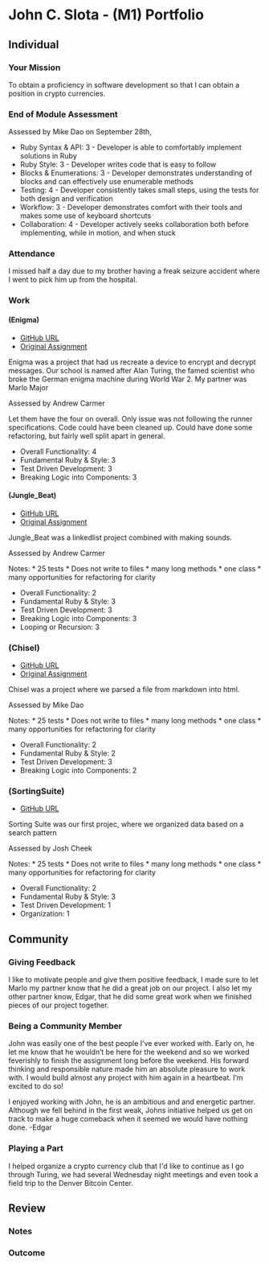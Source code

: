 # John C. Slota - (M1) Portfolio

## Individual

### Your Mission

To obtain a proficiency in software development so that I can obtain a position in crypto currencies.

### End of Module Assessment

Assessed by Mike Dao on September 28th,

* Ruby Syntax & API: 3 -  Developer is able to comfortably implement solutions in Ruby
* Ruby Style: 3 - Developer writes code that is easy to follow
* Blocks & Enumerations: 3 - Developer demonstrates understanding of blocks and can effectively use enumerable methods
* Testing: 4 - Developer consistently takes small steps, using the tests for both design and verification
* Workflow: 3 - Developer demonstrates comfort with their tools and makes some use of keyboard shortcuts
* Collaboration: 4 - Developer actively seeks collaboration both before implementing, while in motion, and when stuck

### Attendance

I missed half a day due to my brother having a freak seizure accident where I went to pick him up from the hospital.

### Work  

#### (Enigma)

* [GitHub URL](https://github.com/marlomajor/Enigma)
* [Original Assignment](http://tutorials.jumpstartlab.com/projects/enigma.html)

Enigma was a project that had us recreate a device to encrypt and decrypt messages.
Our school is named after Alan Turing, the famed scientist who broke the German enigma machine
during World War 2. My partner was Marlo Major

Assessed by Andrew Carmer

Let them have the four on overall. Only issue was not following the runner specifications. Code could have been cleaned up. Could have done some refactoring, but fairly well split apart in general.

* Overall Functionality: 4
* Fundamental Ruby & Style: 3
* Test Driven Development: 3
* Breaking Logic into Components: 3

#### (Jungle_Beat)

* [GitHub URL](https://github.com/slotaj/jungle_beat)
* [Original Assignment](https://github.com/turingschool/curriculum/blob/master/source/projects/jungle_beat.markdown)

Jungle_Beat was a linkedlist project combined with making sounds.

Assessed by Andrew Carmer

Notes: * 25 tests * Does not write to files * many long methods * one class * many opportunities for refactoring for clarity

* Overall Functionality: 2
* Fundamental Ruby & Style: 3
* Test Driven Development: 3
* Breaking Logic into Components: 3
* Looping or Recursion: 3

### (Chisel)

* [GitHub URL](http://github.com/slotaj/chisel)
* [Original Assignment](https://github.com/turingschool/curriculum/blob/master/source/projects/chisel.markdown)

Chisel was a project where we parsed a file from markdown into html.

Assessed by Mike Dao

Notes: * 25 tests * Does not write to files * many long methods * one class * many opportunities for refactoring for clarity

* Overall Functionality: 2
* Fundamental Ruby & Style: 2
* Test Driven Development: 3
* Breaking Logic into Components: 2

### (SortingSuite)

* [GitHub URL](https://github.com/turingschool/sorting-suite)

Sorting Suite was our first projec, where we organized data based on a search pattern

Assessed by Josh Cheek

Notes: * 25 tests * Does not write to files * many long methods * one class * many opportunities for refactoring for clarity

* Overall Functionality: 2
* Fundamental Ruby & Style: 3
* Test Driven Development: 1
* Organization: 1

## Community

### Giving Feedback

I like to motivate people and give them positive feedback, I made sure to let Marlo my partner know that
he did a great job on our project. I also let my other partner know, Edgar, that he did some great work
when we finished pieces of our project together.

### Being a Community Member

John was easily one of the best people I’ve ever worked with. Early on, he let me know that he wouldn’t be here for the weekend and so we worked feverishly to finish the assignment long before the weekend. His forward thinking and responsible nature made him an absolute pleasure to work with. I would build almost any project with him again in a heartbeat. I’m excited to do so!

I enjoyed working with John, he is an ambitious and and energetic partner. Although we fell behind in the first weak, Johns
initiative helped us get on track to make a huge comeback when it seemed we would have nothing done.  -Edgar

### Playing a Part

I helped organize a crypto currency club that I'd like to continue as I go through Turing, we had several
Wednesday night meetings and even took a field trip to the Denver Bitcoin Center.

## Review

### Notes



### Outcome
